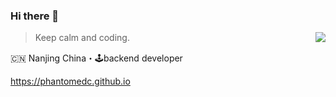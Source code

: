 ### Hi there 👋
<img align="right" src="https://github-readme-stats.vercel.app/api?username=phantomedc&show_icons=true&icon_color=805AD5&text_color=718096&bg_color=ffffff&hide_title=true" />

> Keep calm and coding.

🇨🇳 Nanjing China・🕹backend developer

https://phantomedc.github.io
<!--
**phantomedc/phantomedc** is a ✨ _special_ ✨ repository because its `README.md` (this file) appears on your GitHub profile.

Here are some ideas to get you started:

- 🔭 I’m currently working on ...
- 🌱 I’m currently learning ...
- 👯 I’m looking to collaborate on ...
- 🤔 I’m looking for help with ...
- 💬 Ask me about ...
- 📫 How to reach me: ...
- 😄 Pronouns: ...
- ⚡ Fun fact: ...
-->
